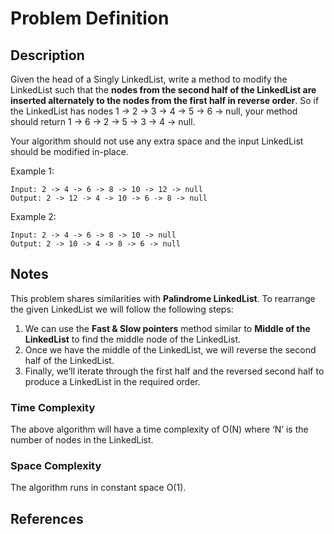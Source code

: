 # Problem Definition

## Description

Given the head of a Singly LinkedList, write a method to modify the LinkedList such that the **nodes from the second half of the LinkedList are inserted alternately to the nodes from the first half in reverse order**. So if the LinkedList has nodes 1 -> 2 -> 3 -> 4 -> 5 -> 6 -> null, your method should return 1 -> 6 -> 2 -> 5 -> 3 -> 4 -> null.

Your algorithm should not use any extra space and the input LinkedList should be modified in-place.

Example 1:

```text
Input: 2 -> 4 -> 6 -> 8 -> 10 -> 12 -> null
Output: 2 -> 12 -> 4 -> 10 -> 6 -> 8 -> null
```

Example 2:

```text
Input: 2 -> 4 -> 6 -> 8 -> 10 -> null
Output: 2 -> 10 -> 4 -> 8 -> 6 -> null
```

## Notes

This problem shares similarities with **Palindrome LinkedList**. To rearrange the given LinkedList we will follow the following steps:

1. We can use the **Fast & Slow pointers** method similar to **Middle of the LinkedList** to find the middle node of the LinkedList.
2. Once we have the middle of the LinkedList, we will reverse the second half of the LinkedList.
3. Finally, we’ll iterate through the first half and the reversed second half to produce a LinkedList in the required order.

### Time Complexity

The above algorithm will have a time complexity of O(N) where ‘N’ is the number of nodes in the LinkedList.

### Space Complexity

The algorithm runs in constant space O(1).

## References
